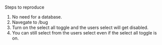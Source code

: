 Steps to reproduce

1. No need for a database.
2. Navegate to /bug
3. Turn on the select all toggle and the users select will get disabled.
4. You can still select from the users select even if the select all toggle is on.

